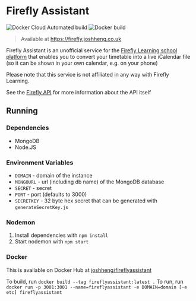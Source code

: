 # Firefly Assistant
![Docker Cloud Automated build](https://img.shields.io/docker/cloud/automated/joshheng/fireflyassistant) ![Docker build](https://img.shields.io/docker/cloud/build/joshheng/fireflyassistant)

> Available at https://firefly.joshheng.co.uk

Firefly Assistant is an unofficial service for the [Firefly Learning school platform](https://fireflylearning.com/) that enables you to convert your timetable into a live iCalendar file (so it can be shown in your own calendar, e.g. on your phone)

Please note that this service is not affiliated in any way with Firefly Learning.

See the [Firefly API](https://github.com/JoshHeng/FireflyAPI) for more information about the API itself

## Running
### Dependencies
* MongoDB
* Node.JS

### Environment Variables
* `DOMAIN` - domain of the instance
* `MONGOURL` - url (including db name) of the MongoDB database
* `SECRET` - secret
* `PORT` - port (defaults to 3000)
* `SECRETKEY` - 32 byte hex secret that can be generated with `generateSecretKey.js`
  
### Nodemon
1. Install dependencies with `npm install`
2. Start nodemon with `npm start`

### Docker
This is available on Docker Hub at [joshheng/fireflyassistant](https://hub.docker.com/repository/docker/joshheng/fireflyassistant)

To build, run `docker build --tag fireflyassistant:latest .`
To run, run `docker run -p 3001:3001 --name=fireflyassistant -e DOMAIN=domain [-e etc] fireflyassistant`